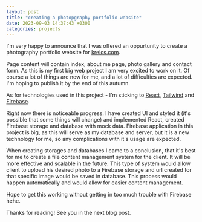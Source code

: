 ```yaml
---
layout: post
title: "creating a photopgraphy portfolio website"
date: 2023-09-03 14:37:43 +0300
categories: projects
---
```


I'm very happy to announce that I was offered an oppurtunity to create a photography portfolio website for [kreics.com][kreics-ig]. 

Page content will contain index, about me page, photo gallery and contact form. As this is my first big web project I am very excited to work on it. Of course a lot of things are new for me, and a lot of difficulties are expected. I'm hoping to publish it by the end of this autumn.

As for technologies used in this project - I'm sticking to [React][react], [Tailwind][tailwind] and [Firebase][firebase].

Right now there is noticeable progress. I have created UI and styled it (it's possible that some things will change) and implemented React, created Firebase storage and database with mock data. Firebase application in this project is big, as this will serve as my database and server, but it is a new technology for me, so any complications with it's usage are expected.

When creating storages and databases I came to a conclusion, that it's best for me to create a file content management system for the client. It will be more effective and scalable in the future. This type of system would allow client to upload his desired photo to a Firebase storage and url created for that specific image would be saved in database. This process would happen automatically and would allow for easier content management.

Hope to get this working without getting in too much trouble with Firebase hehe.

Thanks for reading!
See you in the next blog post.


[kreics-ig]: https://www.instagram.com/kreicsfilms/
[react]: https://react.dev/
[tailwind]: https://tailwindcss.com/
[firebase]: https://firebase.google.com/